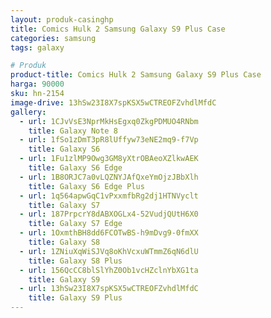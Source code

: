 ```yaml
---
layout: produk-casinghp
title: Comics Hulk 2 Samsung Galaxy S9 Plus Case
categories: samsung
tags: galaxy

# Produk
product-title: Comics Hulk 2 Samsung Galaxy S9 Plus Case
harga: 90000
sku: hn-2154
image-drive: 13hSw23I8X7spKSX5wCTREOFZvhdlMfdC
gallery:
  - url: 1CJvVsE3NprMkHsEgxq0ZkgPDMUO4RNbm
    title: Galaxy Note 8
  - url: 1fSo1zDmT3pR8lUffyw73eNE2mq9-f7Vp
    title: Galaxy S6
  - url: 1Fu1zlMP9Owg3GM8yXtrOBAeoXZlkwAEK
    title: Galaxy S6 Edge
  - url: 1B8ORJC7a0vLQZNYJAfQxeYmOjzJBbXlh
    title: Galaxy S6 Edge Plus
  - url: 1q564apwGqC1vPxxmfbRg2dj1HTNVyclt
    title: Galaxy S7
  - url: 187PrpcrY8dABXOGLx4-52VudjQUtH6X0
    title: Galaxy S7 Edge
  - url: 1OxmthBH8dd6FCOTwBS-h9mDvg9-0fmXX
    title: Galaxy S8
  - url: 1ZNiuXqWiSJVq8oKhVcxuWTmmZ6qN6dlU
    title: Galaxy S8 Plus
  - url: 156QcCC8blSlYhZ0Ob1vcHZclnYbXG1ta
    title: Galaxy S9
  - url: 13hSw23I8X7spKSX5wCTREOFZvhdlMfdC
    title: Galaxy S9 Plus
---
```

